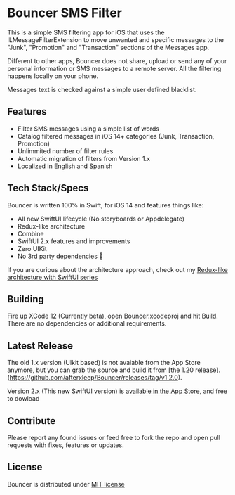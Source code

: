 Bouncer SMS Filter
=====================

This is a simple SMS filtering app for iOS that uses the ILMessageFilterExtension to move unwanted and specific messages to the "Junk", "Promotion" and "Transaction" sections of the Messages app. 

Different to other apps, Bouncer does not share, upload or send any of your personal information or SMS messages to a remote server.   All the filtering happens locally on your phone.

Messages text is checked against a simple user defined blacklist.

Features
----------------------
* Filter SMS messages using a simple list of words
* Catalog filtered messages in iOS 14+ categories (Junk, Transaction, Promotion)
* Unlimmited number of filter rules
* Automatic migration of filters from Version 1.x
* Localized in English and Spanish


Tech Stack/Specs
----------------------

Bouncer is written 100% in Swift, for iOS 14 and features things like:

* All new SwiftUI lifecycle (No storyboards or Appdelegate)
* Redux-like architecture
* Combine
* SwiftUI 2.x features and improvements
* Zero UIKit
* No 3rd party dependencies 💪

If you are curious about the architecture approach, check out my [Redux-like architecture with SwiftUI series](https://danielbernal.co/redux-like-architecture-with-swiftui-basics/)


Building
----------------------

Fire up XCode 12 (Currently beta), open Bouncer.xcodeproj and hit Build.  There are no dependencies or additional requirements.

Latest Release
----------------------

The old 1.x version (UIkit based) is not avaiable from the App Store anymore, but you can grab the source and build it from [the 1.20 release].(https://github.com/afterxleep/Bouncer/releases/tag/v1.2.0).

Version 2.x (This new SwiftUI version) is [available in the App Store](https://apps.apple.com/us/app/bouncer-private-sms-blocker/id1457476313), and free to dowload


Contribute
----------------------

Please report any found issues or feed free to fork the repo and open pull requests with fixes, features or updates.

License
----------------------

Bouncer is distributed under [MIT license](https://github.com/afterxleep/Bouncer/blob/master/LICENSE)

